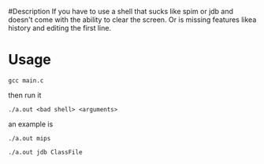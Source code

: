 #Description
If you have to use a shell that sucks like spim or jdb and doesn't come 
with the ability to clear the screen. Or is missing features likea history and
editing the first line.

# Usage

```
gcc main.c
```

then run it
```
./a.out <bad shell> <arguments>
```

an example is
```
./a.out mips
```

```
./a.out jdb ClassFile
```


